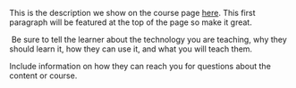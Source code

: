 This is the description we show on the course page [here](https://lab.github.com/MartaBerman/learning-about-velo-repositories). This first paragraph will be featured at the top of the page so make it great.
​

​
Be sure to tell the learner about the technology you are teaching, why they should learn it, how they can use it, and what you will teach them.
​


Include information on how they can reach you for questions about the content or course. 